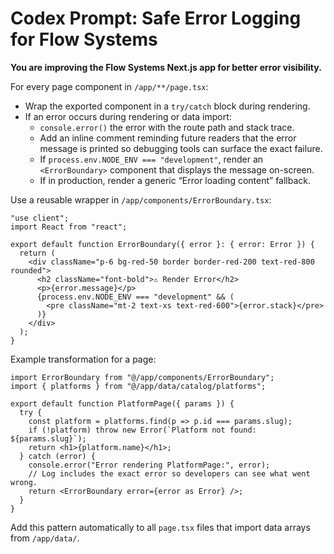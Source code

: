 # Codex Prompt: Safe Error Logging for Flow Systems

**You are improving the Flow Systems Next.js app for better error visibility.**

For every page component in `/app/**/page.tsx`:

* Wrap the exported component in a `try/catch` block during rendering.
* If an error occurs during rendering or data import:
  * `console.error()` the error with the route path and stack trace.
  * Add an inline comment reminding future readers that the error message is printed so debugging tools can surface the exact failure.
  * If `process.env.NODE_ENV === "development"`, render an `<ErrorBoundary>` component that displays the message on-screen.
  * If in production, render a generic “Error loading content” fallback.

Use a reusable wrapper in `/app/components/ErrorBoundary.tsx`:

```tsx
"use client";
import React from "react";

export default function ErrorBoundary({ error }: { error: Error }) {
  return (
    <div className="p-6 bg-red-50 border border-red-200 text-red-800 rounded">
      <h2 className="font-bold">⚠️ Render Error</h2>
      <p>{error.message}</p>
      {process.env.NODE_ENV === "development" && (
        <pre className="mt-2 text-xs text-red-600">{error.stack}</pre>
      )}
    </div>
  );
}
```

Example transformation for a page:

```tsx
import ErrorBoundary from "@/app/components/ErrorBoundary";
import { platforms } from "@/app/data/catalog/platforms";

export default function PlatformPage({ params }) {
  try {
    const platform = platforms.find(p => p.id === params.slug);
    if (!platform) throw new Error(`Platform not found: ${params.slug}`);
    return <h1>{platform.name}</h1>;
  } catch (error) {
    console.error("Error rendering PlatformPage:", error);
    // Log includes the exact error so developers can see what went wrong.
    return <ErrorBoundary error={error as Error} />;
  }
}
```

Add this pattern automatically to all `page.tsx` files that import data arrays from `/app/data/`.
